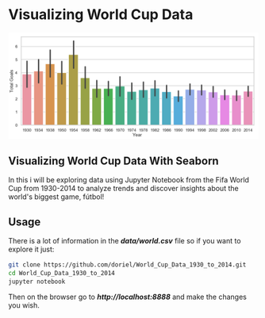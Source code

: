 # Visualizing World Cup Data

![World Cup Data](img/1930_2014_goals.png "World Cup Data Visualization")

## Visualizing World Cup Data With Seaborn

In this i will be exploring data using Jupyter Notebook from the Fifa World Cup from 1930-2014 to analyze trends and discover insights about the world's biggest game, fútbol! 


## Usage 
There is a lot of information in the ***data/world.csv*** file so if you want to explore it just:

```sh
git clone https://github.com/doriel/World_Cup_Data_1930_to_2014.git
cd World_Cup_Data_1930_to_2014
jupyter notebook
```

Then on the browser go to ***http://localhost:8888*** and make the changes you wish.

